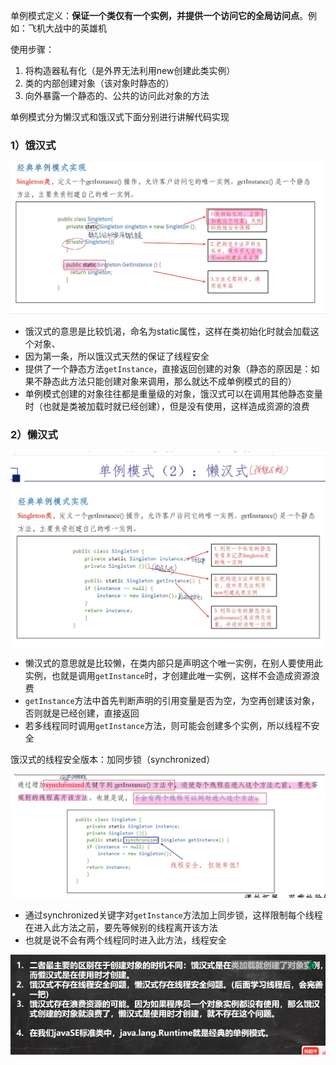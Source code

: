 单例模式定义：**保证一个类仅有一个实例，并提供一个访问它的全局访问点**。例如：飞机大战中的英雄机

使用步骤：
1. 将构造器私有化（是外界无法利用new创建此类实例）
2. 类的内部创建对象（该对象时静态的）
3. 向外暴露一个静态的、公共的访问此对象的方法


单例模式分为懒汉式和饿汉式下面分别进行讲解代码实现

### 1）饿汉式
![](assets/01单例模式/b36756979d5d1de1bb5ed8bbafdaae4.jpg)
* 饿汉式的意思是比较饥渴，命名为static属性，这样在类初始化时就会加载这个对象、
* 因为第一条，所以饿汉式天然的保证了线程安全
* 提供了一个静态方法`getInstance`，直接返回创建的对象（静态的原因是：如果不静态此方法只能创建对象来调用，那么就达不成单例模式的目的）
* 单例模式创建的对象往往都是重量级的对象，饿汉式可以在调用其他静态变量时（也就是类被加载时就已经创建），但是没有使用，这样造成资源的浪费


### 2）懒汉式
![](assets/01单例模式/8c61898216433d81bdd872b71978b79%201.jpg)
* 懒汉式的意思就是比较懒，在类内部只是声明这个唯一实例，在别人要使用此实例，也就是调用`getInstance`时，才创建此唯一实例，这样不会造成资源浪费
* `getInstance`方法中首先判断声明的引用变量是否为空，为空再创建该对象，否则就是已经创建，直接返回
* 若多线程同时调用`getInstance`方法，则可能会创建多个实例，所以线程不安全

饿汉式的线程安全版本：加同步锁（synchronized）

![](assets/01单例模式/f2c20b2295c0de43be031ada7d21842.jpg)
* 通过synchronized关键字对`getInstance`方法加上同步锁，这样限制每个线程在进入此方法之前，要先等候别的线程离开该方法
* 也就是说不会有两个线程同时进入此方法，线程安全

![](assets/01单例模式/file-20250213095737480.png)